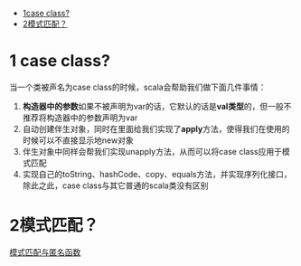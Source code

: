 <!-- TOC -->

- [1case class?](#1case-class)
- [2模式匹配？](#2模式匹配)

<!-- /TOC -->
# 1 case class?
当一个类被声名为case class的时候，scala会帮助我们做下面几件事情：  
1. **构造器中的参数**如果不被声明为var的话，它默认的话是**val类型**的，但一般不推荐将构造器中的参数声明为var
2. 自动创建伴生对象，同时在里面给我们实现了**apply**方法，使得我们在使用的时候可以不直接显示地new对象
3. 伴生对象中同样会帮我们实现unapply方法，从而可以将case class应用于模式匹配
4. 实现自己的toString、hashCode、copy、equals方法，并实现序列化接口，除此之此，case class与其它普通的scala类没有区别
# 2模式匹配？
[模式匹配与匿名函数](https://windor.gitbooks.io/beginners-guide-to-scala/content/chp4-pattern-matching-anonymous-functions.html)